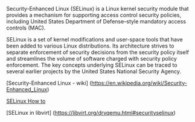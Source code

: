 Security-Enhanced Linux (SELinux) is a Linux kernel security module that provides a mechanism for supporting access control security policies, including United States Department of Defense–style mandatory access controls (MAC).

SELinux is a set of kernel modifications and user-space tools that have been added to various Linux distributions. Its architecture strives to separate enforcement of security decisions from the security policy itself and streamlines the volume of software charged with security policy enforcement. The key concepts underlying SELinux can be traced to several earlier projects by the United States National Security Agency.

[Security-Enhanced Linux - wiki] (https://en.wikipedia.org/wiki/Security-Enhanced_Linux)

[SELinux How to](http://wiki.centos.org/zh/HowTos/SELinux)

[SELinux in libvirt] (https://libvirt.org/drvqemu.html#securityselinux)
